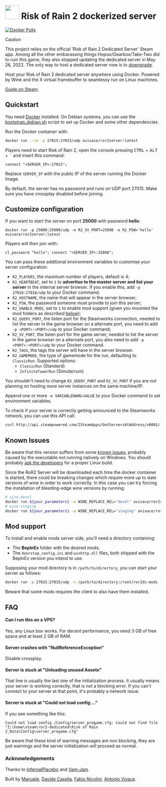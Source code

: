 <h1> <img src="https://i.imgur.com/UIQSMEs.png" height=45> Risk of Rain 2 dockerized server </h1>

[![Docker Pulls](https://img.shields.io/docker/pulls/avivace/ror2server?style=flat-square)](https://hub.docker.com/r/avivace/ror2server)


> [!CAUTION]
> This project relies on the official 'Risk of Rain 2 Dedicated Server' Steam app. Among all the other embarassing things Hopoo/Gearbox/Take-Two did to ruin this game, they also stopped updating the dedicated server in May 26, 2022. The only way to host a dedicated server now is to [downgrade](https://github.com/risk-of-thunder/RoR2VersionSelector).


Host your Risk of Rain 2 dedicated server anywhere using Docker. Powered by Wine and the X virtual framebuffer to seamlessy run on Linux machines.

[Guide on Steam](https://steamcommunity.com/sharedfiles/filedetails/?id=2077564253).


## Quickstart

You need [Docker](https://docs.docker.com/get-docker/) installed. On Debian systems, you can use the [bootstrap_debian.sh](https://github.com/avivace/ror2-server/blob/master/boostrap_debian.sh) script to set up Docker and some other dependencies.

Run the Docker container with:

```bash
docker run --rm -p 27015:27015/udp avivace/ror2server:latest
```

Players need to start Risk of Rain 2, open the console pressing <kbd>CTRL</kbd> + <kbd>ALT</kbd> + <kbd>\`</kbd> and insert this command:

```
connect "<SERVER_IP>:27015";
```

Replace `SERVER_IP` with the public IP of the server running the Docker Image.

By default, the server has no password and runs on UDP port 27015. Make sure you have crossplay disabled before joining.

## Customize configuration

If you want to start the server on port **25000** with password **hello**:

```
docker run -p 25000:25000/udp -e R2_SV_PORT=25000 -e R2_PSW='hello' avivace/ror2server:latest
```

Players will then join with:

```
cl_password "hello"; connect "<SERVER_IP>:25000";
```

You can pass these additional environment variables to customise your server configuration:

- `R2_PLAYERS`, the maximum number of players, default is 4;
- `R2_HEARTBEAT`, set to `1` to **advertise to the master server and list your server** in the internal server browser. If you enable this, add `-p 27016:27016/udp` to your Docker command;
- `R2_HOSTNAME`, the name that will appear in the server browser;
- `R2_PSW`, the password someone must provide to join this server;
- `R2_ENABLE_MODS`, set to `1` to enable mod support (given you mounted the mod folders as described [below](#mod-support));
- `R2_QUERY_PORT`, the listen port for the Steamworks connection, needed to list the server in the game browser on a alternate port, you need to add `-p <PORT>:<PORT>/udp` to your Docker command;
- `R2_SV_PORT`, the listen port for the game server, needed to list the server in the game browser on a alternate port, you also need to add `-p <PORT>:<PORT>/udp` to your Docker command.
- `R2_TAGS`, the tags the server will have in the server browser.
- `R2_GAMEMODE`, the type of gamemode for the run, defaulting to `ClassicRun`. Supported options:
    - `ClassicRun` (Standard)
    - `InfiniteTowerRun` (Simulacrum)

You shouldn't need to change `R2_QUERY_PORT` and `R2_SV_PORT` if you are not planning on hosting more server instances on the same machine/IP.

Append one or more `-e VARIABLENAME=VALUE` to your Docker command to set environment variables.

To check if your server is correctly getting announced to the Steamworks network, you can use this API call:

```bash
curl http://api.steampowered.com/ISteamApps/GetServersAtAddress/v0001/?format=json&addr=<IP_ADDRESS>
```
## Known Issues

Be aware that this version suffers from some [known issues](https://github.com/avivace/ror2-server/issues?q=is%3Aissue+is%3Aopen+label%3Abug), probably caused by the executable not running natively on Windows. You should probably [ask the developers](https://twitter.com/riskofrain) for a proper Linux build.

Since the RoR2 Server will be downloaded each time the docker container is started, there could be breaking changes which require more up to date versions of wine in order to work correctly. In this case you can try forcing the installation of bleeding-edge wine versions by running:
```bash
# wine-devel
docker run ${your_parameters} -e WINE_REPLACE_REL="devel" avivace/ror2server:latest
# wine-staging
docker run ${your_parameters} -e WINE_REPLACE_REL="staging" avivace/ror2server:latest
```

## Mod support

To install and enable mods server side, you'll need a directory containing:

- The **BepInEx** folder with the desired mods;
- The `doorstop_config.ini` and `winhttp.dll` files, both shipped with the BepInEx version you intend to use.

Supposing your mod directory is in `/path/to/directory`, you can start your server as follows:

```bash
docker run -p 27015:27015/udp -v /path/to/directory:/root/ror2ds-mods -e R2_ENABLE_MODS=1 avivace/ror2server:latest
```

Beware that some mods requires the client to also have them installed.

## FAQ

#### Can I run this on a VPS?

Yes, any Linux box works. For decent performance, you need 3 GB of free space and at least 2 GB of RAM.

#### Server crashes with "NullReferenceException"

Disable crossplay.

#### Server is stuck at "Unloading unused Assets"

That line is usually the last one of the initialization process. It usually means your server is working correctly, that is not a blocking error. If you can't connect to your server at that point, it's probably a network issue.


#### Server is stuck at "Could not load config ..."

If you see something like this:

```
Could not load config /Config/server_pregame.cfg: Could not find file "Z:\home\steam\ror2-dedicated\Risk of Rain 2_Data\Config\server_pregame.cfg"
```

Be aware that these kind of warning messages are non blocking, they are just warnings and the server initialization will proceed as normal.


### Acknowledgements

Thanks to [InfernalPlacebo](https://github.com/InfernalPlacebo) and [Vam-Jam](https://github.com/Vam-Jam).

Built by [Manuele](https://github.com/dubvulture), [Davide Casella](https://github.com/dcasella), [Fabio Nicolini](https://github.com/fnicolini), [Antonio Vivace](https://github.com/avivace).
